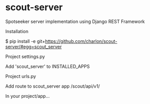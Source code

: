 # scout-server
Spotseeker server implementation using Django REST Framework

Installation

  $ pip install -e git+https://github.com/charlon/scout-server/#egg=scout_server

Project settings.py 

  Add 'scout_server' to INSTALLED_APPS

Project urls.py
  
  Add route to scout_server app /scout/api/v1/
 
In your project/app...
